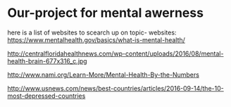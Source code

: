 # Our-project for mental awerness
here is a list of websites to scearch up on topic-
websites:
https://www.mentalhealth.gov/basics/what-is-mental-health/

http://centralfloridahealthnews.com/wp-content/uploads/2016/08/mental-health-brain-677x316_c.jpg

http://www.nami.org/Learn-More/Mental-Health-By-the-Numbers

http://www.usnews.com/news/best-countries/articles/2016-09-14/the-10-most-depressed-countries

